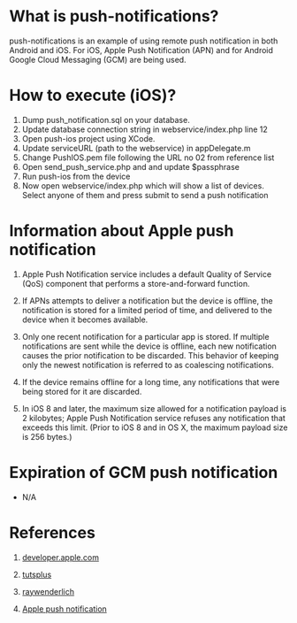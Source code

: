 # What is push-notifications?
push-notifications is an example of using remote push notification in both Android and iOS. For iOS, Apple Push Notification (APN) and for Android Google Cloud Messaging (GCM) are being used.


# How to execute (iOS)?
1. Dump push_notification.sql on your database.
2. Update database connection string in webservice/index.php line 12
3. Open push-ios project using XCode.
4. Update serviceURL (path to the webservice) in appDelegate.m
5. Change PushIOS.pem file following the URL no 02 from reference list
6. Open send_push_service.php and and update $passphrase
7. Run push-ios from the device
7. Now open webservice/index.php which will show a list of devices. Select anyone of them and press submit to send a push notification


# Information about Apple push notification
1. Apple Push Notification service includes a default Quality of Service (QoS) component that performs a store-and-forward function.

2. If APNs attempts to deliver a notification but the device is offline, the notification is stored for a limited period of time, and delivered to the device when it becomes available.

3. Only one recent notification for a particular app is stored. If multiple notifications are sent while the device is offline, each new notification causes the prior notification to be discarded. This behavior of keeping only the newest notification is referred to as coalescing notifications.

4. If the device remains offline for a long time, any notifications that were being stored for it are discarded.

5. In iOS 8 and later, the maximum size allowed for a notification payload is 2 kilobytes; Apple Push Notification service refuses any notification that exceeds this limit. (Prior to iOS 8 and in OS X, the maximum payload size is 256 bytes.)

# Expiration of GCM push notification
- N/A

# References
1. [developer.apple.com](https://developer.apple.com/library/ios/documentation/IDEs/Conceptual/AppDistributionGuide/ConfiguringPushNotifications/ConfiguringPushNotifications.html)

2. [tutsplus](http://code.tutsplus.com/tutorials/setting-up-push-notifications-on-ios--cms-21925)

3. [raywenderlich](http://www.raywenderlich.com/32960/apple-push-notification-services-in-ios-6-tutorial-part-1)
4. [Apple push notification](https://developer.apple.com/library/ios/documentation/NetworkingInternet/Conceptual/RemoteNotificationsPG/Chapters/ApplePushService.html)
